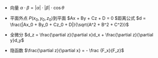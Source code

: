 

- 向量 $\alpha \cdot \beta = |\alpha| \cdot |\beta| \cdot \cos\theta$
- 平面外点 $P(x_0,y_0,z_0)$到平面 $Ax + By + Cz + D = 0 $距离公式 $d = \frac{|Ax_0 + By_0 + Cz_0 + D|}{\sqrt{A^2 + B^2 + C^2}}$ 

- 全微分 $d_z = \frac{\partial z}{\partial x}d_x + \frac{\partial z}{\partial y}d_y$
- 隐函数 $\frac{\partial z}{\partial x} = - \frac {F_x}{F_z}$